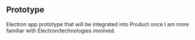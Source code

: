 ## Prototype

Electron app prototype that will be integrated into Product once I am more familiar with Electron/technologies involved.
